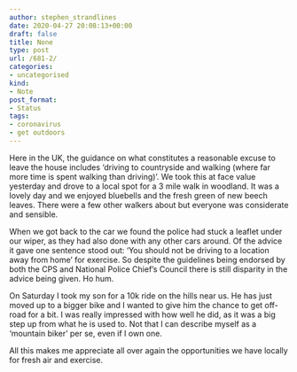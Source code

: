 ```yaml
---
author: stephen_strandlines
date: 2020-04-27 20:08:13+00:00
draft: false
title: None
type: post
url: /681-2/
categories:
- uncategorised
kind:
- Note
post_format:
- Status
tags:
- coronavirus
- get outdoors
---
```


Here in the UK, the guidance on what constitutes a reasonable excuse to leave the house includes ‘driving to countryside and walking (where far more time is spent walking than driving)’. We took this at face value yesterday and drove to a local spot for a 3 mile walk in woodland. It was a lovely day and we enjoyed bluebells and the fresh green of new beech leaves. There were a few other walkers about but everyone was considerate and sensible.

When we got back to the car we found the police had stuck a leaflet under our wiper, as they had also done with any other cars around. Of the advice it gave one sentence stood out: ‘You should not be driving to a location away from home’ for exercise. So despite the guidelines being endorsed by both the CPS and National Police Chief’s Council there is still disparity in the advice being given. Ho hum.

On Saturday I took my son for a 10k ride on the hills near us. He has just moved up to a bigger bike and I wanted to give him the chance to get off-road for a bit. I was really impressed with how well he did, as it was a big step up from what he is used to. Not that I can describe myself as a ‘mountain biker’ per se, even if I own one.

All this makes me appreciate all over again the opportunities we have locally for fresh air and exercise.
